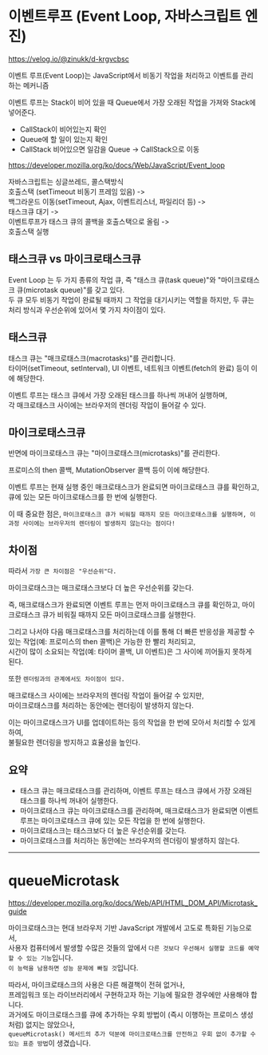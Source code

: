 # 이벤트루프 (Event Loop, 자바스크립트 엔진)

https://velog.io/@zinukk/d-krgvcbsc

이벤트 루프(Event Loop)는 JavaScript에서 비동기 작업을 처리하고 이벤트를 관리하는 메커니즘

이벤트 루프는 Stack이 비어 있을 때 Queue에서 가장 오래된 작업을 가져와 Stack에 넣어준다.

- CallStack이 비어있는지 확인
- Queue에 할 일이 있는지 확인
- CallStack 비어있으면 일감을 Queue -> CallStack으로 이동

https://developer.mozilla.org/ko/docs/Web/JavaScript/Event_loop

자바스크립트는 싱글쓰레드, 콜스택방식  
호출스택 (setTimeout 비동기 프레임 있음) ->  
백그라운드 이동(setTimeout, Ajax, 이벤트리스너, 파일리더 등) ->  
태스크큐 대기 ->  
이벤트루프가 태스크 큐의 콜백을 호출스택으로 올림 ->  
호출스택 실행

## 태스크큐 vs 마이크로태스크큐

Event Loop 는 두 가지 종류의 작업 큐, 즉 "태스크 큐(task queue)"와 "마이크로태스크 큐(microtask queue)"를 갖고 있다.  
두 큐 모두 비동기 작업이 완료될 때까지 그 작업을 대기시키는 역할을 하지만, 두 큐는 처리 방식과 우선순위에 있어서 몇 가지 차이점이 있다.

## 태스크큐

태스크 큐는 "매크로태스크(macrotasks)"를 관리합니다.  
타이머(setTimeout, setInterval), UI 이벤트, 네트워크 이벤트(fetch의 완료) 등이 이에 해당한다.

이벤트 루프는 태스크 큐에서 가장 오래된 태스크를 하나씩 꺼내어 실행하며,  
각 매크로태스크 사이에는 브라우저의 렌더링 작업이 들어갈 수 있다.

## 마이크로태스크큐

반면에 마이크로태스크 큐는 "마이크로태스크(microtasks)"를 관리한다.

프로미스의 then 콜백, MutationObserver 콜백 등이 이에 해당한다.

이벤트 루프는 현재 실행 중인 매크로태스크가 완료되면 마이크로태스크 큐를 확인하고, 큐에 있는 모든 마이크로태스크를 한 번에 실행한다.

이 때 중요한 점은, `마이크로태스크 큐가 비워질 때까지 모든 마이크로태스크를 실행하며, 이 과정 사이에는 브라우저의 렌더링이 발생하지 않는다는 점이다!`

## 차이점

따라서 `가장 큰 차이점은 "우선순위"다.`

마이크로태스크는 매크로태스크보다 더 높은 우선순위를 갖는다.

즉, 매크로태스크가 완료되면 이벤트 루프는 먼저 마이크로태스크 큐를 확인하고, 마이크로태스크 큐가 비워질 때까지 모든 마이크로태스크를 실행한다.

그리고 나서야 다음 매크로태스크를 처리하는데 이를 통해 더 빠른 반응성을 제공할 수 있는 작업(예: 프로미스의 then 콜백)은 가능한 한 빨리 처리되고,  
시간이 많이 소요되는 작업(예: 타이머 콜백, UI 이벤트)은 그 사이에 끼어들지 못하게 된다.

또한 `렌더링과의 관계에서도 차이점이 있다.`

매크로태스크 사이에는 브라우저의 렌더링 작업이 들어갈 수 있지만,  
마이크로태스크를 처리하는 동안에는 렌더링이 발생하지 않는다.

이는 마이크로태스크가 UI를 업데이트하는 등의 작업을 한 번에 모아서 처리할 수 있게 하여,  
불필요한 렌더링을 방지하고 효율성을 높인다.

## 요약

- 태스크 큐는 매크로태스크를 관리하며, 이벤트 루프는 태스크 큐에서 가장 오래된 태스크를 하나씩 꺼내어 실행한다.
- 마이크로태스크 큐는 마이크로태스크를 관리하며, 매크로태스크가 완료되면 이벤트 루프는 마이크로태스크 큐에 있는 모든 작업을 한 번에 실행한다.
- 마이크로태스크는 태스크보다 더 높은 우선순위를 갖는다.
- 마이크로태스크를 처리하는 동안에는 브라우저의 렌더링이 발생하지 않는다.

---

# queueMicrotask

https://developer.mozilla.org/ko/docs/Web/API/HTML_DOM_API/Microtask_guide

마이크로태스크는 현대 브라우저 기반 JavaScript 개발에서 고도로 특화된 기능으로서,  
사용자 컴퓨터에서 발생할 수많은 것들의 앞에서 `다른 것보다 우선해서 실행할 코드를 예약할 수 있는 기능`입니다.  
`이 능력을 남용하면 성능 문제에 빠질 것`입니다.

따라서, 마이크로태스크의 사용은 다른 해결책이 전혀 없거나,  
프레임워크 또는 라이브러리에서 구현하고자 하는 기능에 필요한 경우에만 사용해야 합니다.  
과거에도 마이크로태스크를 큐에 추가하는 우회 방법이 (즉시 이행하는 프로미스 생성처럼) 없지는 않았으나,  
`queueMicrotask() 메서드의 추가 덕분에 마이크로태스크를 안전하고 우회 없이 추가할 수 있는 표준 방법`이 생겼습니다.
